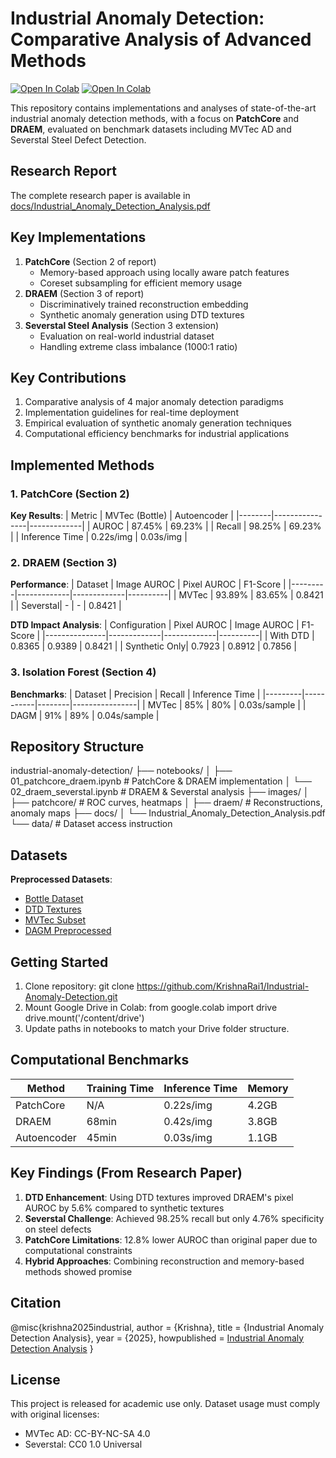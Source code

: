 # Industrial Anomaly Detection: Comparative Analysis of Advanced Methods

[![Open In Colab](https://colab.research.google.com/assets/colab-badge.svg)](https://colab.research.google.com/drive/1-KM-aORwoAhRB-wr2rZM3pO6WgNo1jew)
[![Open In Colab](https://colab.research.google.com/assets/colab-badge.svg)](https://colab.research.google.com/drive/1C9VBAlsOP1mlrgGMsq1b3FHB1D7qDsDv?usp=sharing)

This repository contains implementations and analyses of state-of-the-art industrial anomaly detection methods, with a focus on **PatchCore** and **DRAEM**, evaluated on benchmark datasets including MVTec AD and Severstal Steel Defect Detection.

## Research Report
The complete research paper is available in [docs/Industrial_Anomaly_Detection_Analysis.pdf](docs/Industrial_Anomaly_Detection_Analysis.pdf)

##  Key Implementations
1. **PatchCore** (Section 2 of report)
   - Memory-based approach using locally aware patch features
   - Coreset subsampling for efficient memory usage
2. **DRAEM** (Section 3 of report)
   - Discriminatively trained reconstruction embedding
   - Synthetic anomaly generation using DTD textures
3. **Severstal Steel Analysis** (Section 3 extension)
   - Evaluation on real-world industrial dataset
   - Handling extreme class imbalance (1000:1 ratio)
  
## Key Contributions
1. Comparative analysis of 4 major anomaly detection paradigms
2. Implementation guidelines for real-time deployment
3. Empirical evaluation of synthetic anomaly generation techniques
4. Computational efficiency benchmarks for industrial applications

## Implemented Methods

### 1. PatchCore (Section 2)
**Key Results**:
| Metric | MVTec (Bottle) | Autoencoder |
|--------|----------------|-------------|
| AUROC  | 87.45%         | 69.23%      |
| Recall | 98.25%         | 69.23%      |
| Inference Time | 0.22s/img | 0.03s/img |

### 2. DRAEM (Section 3)
**Performance**:
| Dataset | Image AUROC | Pixel AUROC | F1-Score |
|---------|-------------|-------------|----------|
| MVTec   | 93.89%      | 83.65%      | 0.8421   |
| Severstal| -           | -           | 0.8421   |

**DTD Impact Analysis**:
| Configuration | Pixel AUROC | Image AUROC | F1-Score |
|---------------|-------------|-------------|----------|
| With DTD      | 0.8365      | 0.9389      | 0.8421   |
| Synthetic Only| 0.7923      | 0.8912      | 0.7856   |

### 3. Isolation Forest (Section 4)
**Benchmarks**:
| Dataset | Precision | Recall | Inference Time |
|---------|-----------|--------|----------------|
| MVTec   | 85%       | 80%    | 0.03s/sample   |
| DAGM    | 91%       | 89%    | 0.04s/sample   |

## Repository Structure
industrial-anomaly-detection/
├── notebooks/
│ ├── 01_patchcore_draem.ipynb # PatchCore & DRAEM implementation
│ └── 02_draem_severstal.ipynb # DRAEM & Severstal analysis
├── images/
│ ├── patchcore/ # ROC curves, heatmaps
│ ├── draem/ # Reconstructions, anomaly maps
├── docs/
│ └── Industrial_Anomaly_Detection_Analysis.pdf
└── data/ # Dataset access instruction

## Datasets
**Preprocessed Datasets**:
- [Bottle Dataset](https://drive.google.com/drive/folders/1Lcw8tILhnZXnQ472NdfTSvwvHjrQEW-9)
- [DTD Textures](https://drive.google.com/drive/folders/1D_dASZICmsFPaRtNXzBqdc3L4utpYx5V)
- [MVTec Subset](https://drive.google.com/drive/folders/1WWBiVh5KZ1GbI5dyULOnGjYXxZM3PMC0)
- [DAGM Preprocessed](https://drive.google.com/drive/folders/1OPSJpZEfpoBYgM68Yfpes_JMkqnHRQCj)

##  Getting Started
1. Clone repository: git clone https://github.com/KrishnaRai1/Industrial-Anomaly-Detection.git
2. Mount Google Drive in Colab:
  from google.colab import drive
  drive.mount('/content/drive')
3. Update paths in notebooks to match your Drive folder structure.

## Computational Benchmarks
Method | Training Time | Inference Time | Memory
-------|---------------|----------------|--------
PatchCore | N/A | 0.22s/img | 4.2GB
DRAEM | 68min | 0.42s/img | 3.8GB
Autoencoder | 45min | 0.03s/img | 1.1GB

##  Key Findings (From Research Paper)
1. **DTD Enhancement**: Using DTD textures improved DRAEM's pixel AUROC by 5.6% compared to synthetic textures
2. **Severstal Challenge**: Achieved 98.25% recall but only 4.76% specificity on steel defects
3. **PatchCore Limitations**: 12.8% lower AUROC than original paper due to computational constraints
4. **Hybrid Approaches**: Combining reconstruction and memory-based methods showed promise

## Citation
@misc{krishna2025industrial,
  author = {Krishna},
  title = {Industrial Anomaly Detection Analysis},
  year = {2025},
  howpublished = [Industrial Anomaly Detection Analysis](https://github.com/KrishnaRai1/Industrial-Anomaly-Detection)
}

## License
This project is released for academic use only. Dataset usage must comply with original licenses:
- MVTec AD: CC-BY-NC-SA 4.0
- Severstal: CC0 1.0 Universal

